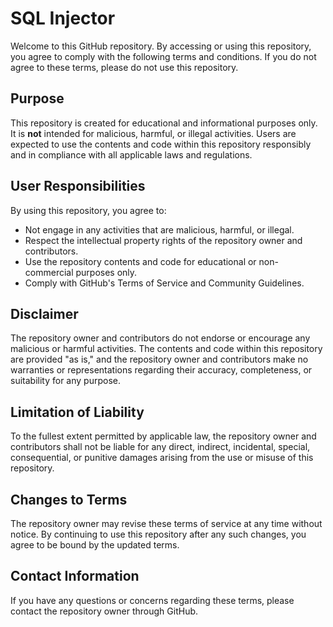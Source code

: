 # SQL Injector

Welcome to this GitHub repository. By accessing or using this repository, you agree to comply with the following terms and conditions. If you do not agree to these terms, please do not use this repository.

## Purpose

This repository is created for educational and informational purposes only. It is **not** intended for malicious, harmful, or illegal activities. Users are expected to use the contents and code within this repository responsibly and in compliance with all applicable laws and regulations.

## User Responsibilities

By using this repository, you agree to:

- Not engage in any activities that are malicious, harmful, or illegal.
- Respect the intellectual property rights of the repository owner and contributors.
- Use the repository contents and code for educational or non-commercial purposes only.
- Comply with GitHub's Terms of Service and Community Guidelines.

## Disclaimer

The repository owner and contributors do not endorse or encourage any malicious or harmful activities. The contents and code within this repository are provided "as is," and the repository owner and contributors make no warranties or representations regarding their accuracy, completeness, or suitability for any purpose.

## Limitation of Liability

To the fullest extent permitted by applicable law, the repository owner and contributors shall not be liable for any direct, indirect, incidental, special, consequential, or punitive damages arising from the use or misuse of this repository.

## Changes to Terms

The repository owner may revise these terms of service at any time without notice. By continuing to use this repository after any such changes, you agree to be bound by the updated terms.

## Contact Information

If you have any questions or concerns regarding these terms, please contact the repository owner through GitHub.
